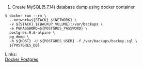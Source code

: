 1. Create MySQL(5.7.14) database dump using docker container
```
$ docker run --rm \
  --network=${STACK}_${NETWORK} \
  -v ${STACK}_${BACKUP_VOLUME}:/var/backups \
  -e PGPASSWORD=${POSTGRES_PASSWORD} \
  postgres:9.6-alpine \
  pg_dump \
  -h ${HOST} -U ${POSTGRES_USER} -f /var/backups/backup.sql \
  ${POSTGRES_DB}
```

Links:<br/>
[Docker Postgres](https://hub.docker.com/_/postgres)
